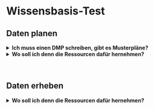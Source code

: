 

# Wissensbasis-Test
## Daten planen

<Details markdown="block">
  <summary><b>Ich muss einen DMP schreiben, gibt es Musterpläne?</b></summary> 
Ja, die HU Berlin hat [Musterpläne](https://www.cms.hu-berlin.de/de/dl/dataman/arbeiten/dmp_erstellen/dmp-info) erstellt und die Uni Wien stellt eine [DMP Collection](https://phaidra.univie.ac.at/search?page=1&pagesize=10) zur Verfügung

Es gibt auch verschiedene Templates für DMPs in Online-Tools wie [DMPonline](https://dmponline.dcc.ac.uk/) (an dieser Stelle der Hinweis: DMPOnline ist eine Webseite im United Kingdom und damit außerhalb der EU)
</Details>


<Details markdown="block">
  <summary><b>Wo soll ich denn die Ressourcen dafür hernehmen?</b></summary>
  
Ressourcen können z.T. bei Antragsstellung mitgedacht werden, hier am [Beispiel der DFG](https://www.dfg.de/foerderung/grundlagen_rahmenbedingungen/forschungsdaten/beantragbare_mittel/index.html)

</Details>
<br>
<br>




## Daten erheben

<Details markdown="block">
  <summary><b>Wo soll ich denn die Ressourcen dafür hernehmen?</b></summary>
  
Ressourcen können z.T. bei Antragsstellung mitgedacht werden, hier am [Beispiel der DFG](https://www.dfg.de/foerderung/grundlagen_rahmenbedingungen/forschungsdaten/beantragbare_mittel/index.html)

</Details>

